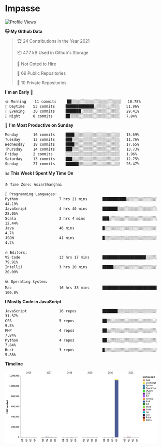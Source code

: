 # Impasse

<!--START_SECTION:waka-->
![Profile Views](http://img.shields.io/badge/Profile%20Views-1-blue)

**🐱 My Github Data** 

> 🏆 24 Contributions in the Year 2021
 > 
> 📦 47.7 kB Used in Github's Storage 
 > 
> 🚫 Not Opted to Hire
 > 
> 📜 69 Public Repositories 
 > 
> 🔑 10 Private Repositories  
 > 
**I'm an Early 🐤** 

```text
🌞 Morning    11 commits     ██░░░░░░░░░░░░░░░░░░░░░░░   10.78% 
🌆 Daytime    53 commits     █████████████░░░░░░░░░░░░   51.96% 
🌃 Evening    30 commits     ███████░░░░░░░░░░░░░░░░░░   29.41% 
🌙 Night      8 commits      ██░░░░░░░░░░░░░░░░░░░░░░░   7.84%

```
📅 **I'm Most Productive on Sunday** 

```text
Monday       16 commits     ████░░░░░░░░░░░░░░░░░░░░░   15.69% 
Tuesday      12 commits     ███░░░░░░░░░░░░░░░░░░░░░░   11.76% 
Wednesday    18 commits     ████░░░░░░░░░░░░░░░░░░░░░   17.65% 
Thursday     14 commits     ███░░░░░░░░░░░░░░░░░░░░░░   13.73% 
Friday       2 commits      ░░░░░░░░░░░░░░░░░░░░░░░░░   1.96% 
Saturday     13 commits     ███░░░░░░░░░░░░░░░░░░░░░░   12.75% 
Sunday       27 commits     ██████░░░░░░░░░░░░░░░░░░░   26.47%

```


📊 **This Week I Spent My Time On** 

```text
⌚︎ Time Zone: Asia/Shanghai

💬 Programming Languages: 
Python                   7 hrs 21 mins       ███████████░░░░░░░░░░░░░░   44.19% 
JavaScript               4 hrs 40 mins       ███████░░░░░░░░░░░░░░░░░░   28.05% 
Scala                    2 hrs 4 mins        ███░░░░░░░░░░░░░░░░░░░░░░   12.44% 
Java                     46 mins             █░░░░░░░░░░░░░░░░░░░░░░░░   4.7% 
JSON                     41 mins             █░░░░░░░░░░░░░░░░░░░░░░░░   4.2%

🔥 Editors: 
VS Code                  13 hrs 17 mins      ████████████████████░░░░░   79.91% 
IntelliJ                 3 hrs 20 mins       █████░░░░░░░░░░░░░░░░░░░░   20.09%

💻 Operating System: 
Mac                      16 hrs 38 mins      █████████████████████████   100.0%

```

**I Mostly Code in JavaScript** 

```text
JavaScript               16 repos            ███████░░░░░░░░░░░░░░░░░░   31.37% 
CSS                      5 repos             ██░░░░░░░░░░░░░░░░░░░░░░░   9.8% 
PHP                      4 repos             ██░░░░░░░░░░░░░░░░░░░░░░░   7.84% 
Python                   4 repos             ██░░░░░░░░░░░░░░░░░░░░░░░   7.84% 
Rust                     3 repos             █░░░░░░░░░░░░░░░░░░░░░░░░   5.88%

```


**Timeline**

![Chart not found](https://raw.githubusercontent.com/impasse/impasse/master/charts/bar_graph.png) 


<!--END_SECTION:waka-->
